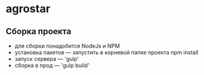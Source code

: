# agrostar

## Сборка проекта
* для сборки понадобится NodeJs и NPM
* установка пакетов — запустить в корневой папке проекта npm install
* запуск сервера — 'gulp'
* сборка в прод — 'gulp build'

